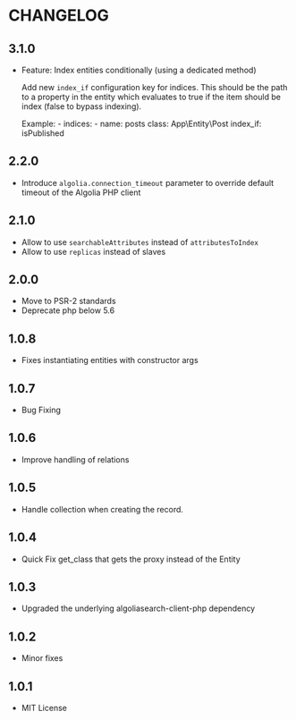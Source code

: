 CHANGELOG
=========

3.1.0
-----

* Feature: Index entities conditionally (using a dedicated method)

    Add new `index_if` configuration key for indices.
    This should be the path to a property in the entity which
    evaluates to true if the item should be index (false to bypass indexing).
    
    Example:
        - indices:
            - name: posts
              class: App\Entity\Post
              index_if: isPublished

2.2.0
-----

- Introduce `algolia.connection_timeout` parameter to override default timeout of the Algolia PHP client

2.1.0
-----

- Allow to use `searchableAttributes` instead of `attributesToIndex`
- Allow to use `replicas` instead of slaves

2.0.0
-----

- Move to PSR-2 standards
- Deprecate php below 5.6

1.0.8
-----

- Fixes instantiating entities with constructor args

1.0.7
-----

- Bug Fixing

1.0.6
-----

- Improve handling of relations

1.0.5
-----

- Handle collection when creating the record.

1.0.4
-----

- Quick Fix get_class that gets the proxy instead of the Entity

1.0.3
-----

- Upgraded the underlying algoliasearch-client-php dependency

1.0.2
-----

- Minor fixes

1.0.1
-----

- MIT License
